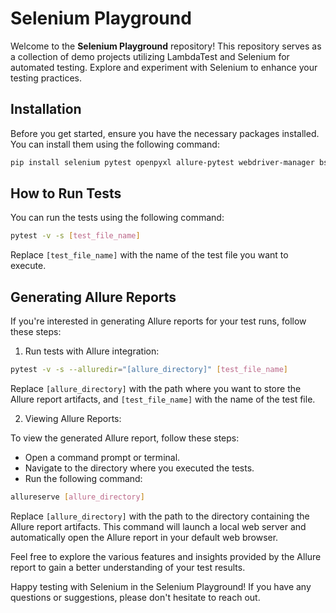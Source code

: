 
# Selenium Playground

Welcome to the **Selenium Playground** repository! This repository serves as a collection of demo projects utilizing LambdaTest and Selenium for automated testing. Explore and experiment with Selenium to enhance your testing practices.

## Installation

Before you get started, ensure you have the necessary packages installed. You can install them using the following command:

```bash
pip install selenium pytest openpyxl allure-pytest webdriver-manager bs4 geckodriver-autoinstaller json5 nltk xlrd pandas pypdf2 urlextract pyodbc excelreader
```

## How to Run Tests

You can run the tests using the following command:

```bash
pytest -v -s [test_file_name]
```

Replace `[test_file_name]` with the name of the test file you want to execute.

## Generating Allure Reports

If you're interested in generating Allure reports for your test runs, follow these steps:

1. Run tests with Allure integration:

```bash
pytest -v -s --alluredir="[allure_directory]" [test_file_name]
```

Replace `[allure_directory]` with the path where you want to store the Allure report artifacts, and `[test_file_name]` with the name of the test file.

2. Viewing Allure Reports:

To view the generated Allure report, follow these steps:

- Open a command prompt or terminal.
- Navigate to the directory where you executed the tests.
- Run the following command:

```bash
allureserve [allure_directory]
```

Replace `[allure_directory]` with the path to the directory containing the Allure report artifacts. This command will launch a local web server and automatically open the Allure report in your default web browser.

Feel free to explore the various features and insights provided by the Allure report to gain a better understanding of your test results.

Happy testing with Selenium in the Selenium Playground! If you have any questions or suggestions, please don't hesitate to reach out.